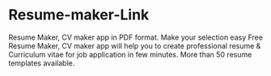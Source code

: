# Resume-maker-Link
Resume Maker, CV maker app in PDF format. Make your selection easy Free Resume Maker, CV maker app will help you to create professional resume &amp; Curriculum vitae for job application in few minutes. More than 50 resume templates available.

